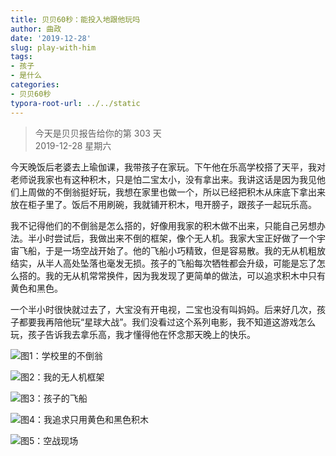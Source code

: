 ```yaml
---
title: 贝贝60秒：能投入地跟他玩吗
author: 曲政
date: '2019-12-28'
slug: play-with-him
tags:
- 孩子
- 是什么
categories:
- 贝贝60秒
typora-root-url: ../../static
---
```

> 今天是贝贝报告给你的第 303 天   
> 2019-12-28 星期六 

今天晚饭后老婆去上瑜伽课，我带孩子在家玩。下午他在乐高学校搭了天平，我对老师说我家也有这种积木，只是怕二宝太小，没有拿出来。我讲这话是因为我见他们上周做的不倒翁挺好玩，我想在家里也做一个，所以已经把积木从床底下拿出来放在柜子里了。饭后不用刷碗，我就铺开积木，甩开膀子，跟孩子一起玩乐高。

我不记得他们的不倒翁是怎么搭的，好像用我家的积木做不出来，只能自己另想办法。半小时尝试后，我做出来不倒的框架，像个无人机。我家大宝正好做了一个宇宙飞船，于是一场空战开始了。他的飞船小巧精致，但是容易散。我的无从机粗放结实，从半人高处坠落也毫发无损。孩子的飞船每次牺牲都会升级，可能是忘了怎么搭的。我的无从机常常换件，因为我发现了更简单的做法，可以追求积木中只有黄色和黑色。

一个半小时很快就过去了，大宝没有开电视，二宝也没有叫妈妈。后来好几次，孩子都要我再陪他玩“星球大战”。我们没看过这个系列电影，我不知道这游戏怎么玩，孩子告诉我去拿乐高，我才懂得他在怀念那天晚上的快乐。

![图1：学校里的不倒翁](/images/2019-12-28-%E8%B4%9D%E8%B4%9D60%E7%A7%92%EF%BC%9A%E6%88%91%E8%83%BD%E6%8A%95%E5%85%A5%E8%B7%9F%E4%BB%96%E7%8E%A9%E5%90%97/IMG_3664.jpeg)

![图2：我的无人机框架](/images/2019-12-28-%E8%B4%9D%E8%B4%9D60%E7%A7%92%EF%BC%9A%E6%88%91%E8%83%BD%E6%8A%95%E5%85%A5%E8%B7%9F%E4%BB%96%E7%8E%A9%E5%90%97/IMG_3896.jpeg)

![图3：孩子的飞船](/images/2019-12-28-%E8%B4%9D%E8%B4%9D60%E7%A7%92%EF%BC%9A%E6%88%91%E8%83%BD%E6%8A%95%E5%85%A5%E8%B7%9F%E4%BB%96%E7%8E%A9%E5%90%97/IMG_3897.jpeg)

![图4：我追求只用黄色和黑色积木](/images/2019-12-28-%E8%B4%9D%E8%B4%9D60%E7%A7%92%EF%BC%9A%E6%88%91%E8%83%BD%E6%8A%95%E5%85%A5%E8%B7%9F%E4%BB%96%E7%8E%A9%E5%90%97/IMG_3914.jpeg)

![图5：空战现场](/images/2019-12-28-%E8%B4%9D%E8%B4%9D60%E7%A7%92%EF%BC%9A%E6%88%91%E8%83%BD%E6%8A%95%E5%85%A5%E8%B7%9F%E4%BB%96%E7%8E%A9%E5%90%97/IMG_3906.jpeg)